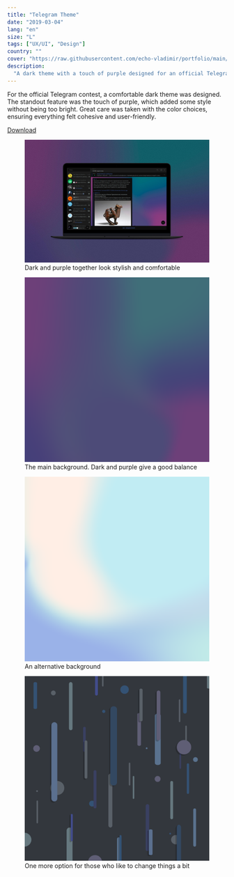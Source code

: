 ```yaml
---
title: "Telegram Theme"
date: "2019-03-04"
lang: "en"
size: "L"
tags: ["UX/UI", "Design"]
country: ""
cover: "https://raw.githubusercontent.com/echo-vladimir/portfolio/main/public/media/telegram-theme/shot.jpg"
description:
  "A dark theme with a touch of purple designed for an official Telegram contest"
---
```


For the official Telegram contest, a comfortable dark theme was designed. The
standout feature was the touch of purple, which added some style without being
too bright. Great care was taken with the color choices, ensuring everything
felt cohesive and user-friendly.

[Download](https://raw.githubusercontent.com/echo-vladimir/portfolio/main/public/media/telegram-theme/colors.tdesktop-theme)

<figure>
    <img alt="Telegram UI applied theme" src="https://raw.githubusercontent.com/echo-vladimir/portfolio/main/public/media/telegram-theme/shot.jpg"/>
    <figcaption>Dark and purple together look stylish and comfortable</figcaption>
</figure>
<figure>
    <img alt="Background of theme" src="https://raw.githubusercontent.com/echo-vladimir/portfolio/main/public/media/telegram-theme/background.png"/>
    <figcaption>The main background. Dark and purple give a good balance</figcaption>
</figure>
<figure>
    <img alt="Bonus background of theme 1" src="https://raw.githubusercontent.com/echo-vladimir/portfolio/main/public/media/telegram-theme/background-2.png"/>
    <figcaption>An alternative background</figcaption>
</figure>
<figure>
    <img alt="Bonus background of theme 2" src="https://raw.githubusercontent.com/echo-vladimir/portfolio/main/public/media/telegram-theme/background-5.png"/>
    <figcaption>One more option for those who like to change things a bit</figcaption>
</figure>
